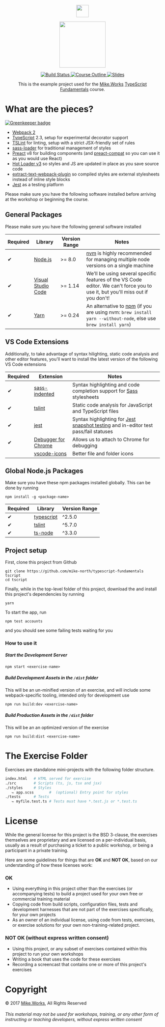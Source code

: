 <p align='center'>
  <a href="https://mike.works" target='_blank'>
    <img height=40 src='https://assets.mike.works/img/login_logo-33a9e523d451fb0d902f73d5452d4a0b.png' />
  </a> 
</p>
<p align='center'>
  <a href="https://mike.works/course/typescript-fundamentals-7832c19" target='_blank'>
    <img height=150 src='https://cloud.githubusercontent.com/assets/558005/25579415/1afbffaa-2e78-11e7-9b4a-ea44ead26bfb.png' />
  </a>
</p>
<p align='center'>
  <a href="https://travis-ci.org/mike-north/typescript-fundamentals" title="Build Status">
    <img title="Build Status" src="https://travis-ci.org/mike-north/typescript-fundamentals.svg?branch=solutions"/>
  </a>
  <a href="https://mike.works/course/typescript-fundamentals-7832c19" title="TypeScript Fundamentals">
    <img title="Course Outline" src="https://img.shields.io/badge/mike.works-course%20outline-blue.svg"/>
  </a>
  <a href="https://bit.ly/typescript-fundamentals" title="Slides">
    <img title="Slides" src="https://img.shields.io/badge/mike.works-slides-blue.svg"/>
  </a>
</p>
<p align='center'>
This is the example project used for the <a title="Mike.Works" href="https://mike.works">Mike.Works</a> <a title="TypeScript Fundamentals" href="https://mike.works/course/typescript-fundamentals-7832c19">TypeScript Fundamentals</a> course.
</p>

# What are the pieces?

[![Greenkeeper badge](https://badges.greenkeeper.io/mike-north/typescript-fundamentals.svg)](https://greenkeeper.io/)

* [Webpack 2](https://webpack.js.org)
* [TypeScript](https://www.typescriptlang.org) 2.3, setup for experimental decorator support
* [TSLint](https://github.com/palantir/tslint) for linting, setup with a strict JSX-friendly set of rules
* [sass-loader](https://github.com/webpack-contrib/sass-loader) for traditional management of styles
* [Preact](https://github.com/developit/preact) v8 for building components (and [preact-compat](https://github.com/developit/preact-compat) so you can use it as you would use React)
* [Hot Loader v3](https://github.com/gaearon/react-hot-loader) so styles and JS are updated in place as you save source code
* [extract-text-webpack-plugin](https://github.com/webpack-contrib/extract-text-webpack-plugin) so compiled styles are external stylesheets instead of inline style blocks
* [Jest](http://facebook.github.io/jest/) as a testing platform


Please make sure you have the following software installed before arriving at the workshop or beginning the course.

## General Packages

Please make sure you have the following general software installed

| Required | Library | Version Range | Notes |
| ------------- | ------------- | ---| --- |
| ✔ | [Node.js](http://nodejs.org/)  | >= 8.0 | [nvm](https://github.com/creationix/nvm) is highly recommended for managing multiple node versions on a single machine |
| ✔ | [Visual Studio Code](https://code.visualstudio.com/)  | >= 1.14 | We'll be using several specific features of the VS Code editor. We can't force you to use it, but you'll miss out if you don't! |
| ✔ | [Yarn](https://yarnpkg.com/)  | >= 0.24 | An alternative to [npm](https://github.com/npm/npm) (if you are using nvm: `brew install yarn --without-node`, else use `brew install yarn`) |

## VS Code Extensions

Additionally, to take advantage of syntax hilighting, static code analysis and other editor features, you'll want to install the latest version of the following VS Code extensions

| Required | Extension | Notes |
| ------------- | ------------- | --- |
| ✔ | [sass-indented](https://marketplace.visualstudio.com/items?itemName=robinbentley.sass-indented) | Syntax highlighting and code completion support for [Sass](http://sass-lang.com) stylesheets |
| ✔ | [tslint](https://marketplace.visualstudio.com/items?itemName=eg2.tslint) | Static code analysis for JavaScript and TypeScript files |
| ✔ | [jest](https://marketplace.visualstudio.com/items?itemName=Orta.vscode-jest) | Syntax highlighting for [Jest snapshot testing](https://facebook.github.io/jest/docs/snapshot-testing.html) and in-editor test pass/fail statuses |
| ✔ | [Debugger for Chrome](https://marketplace.visualstudio.com/items?itemName=msjsdiag.debugger-for-chrome) | Allows us to attach to Chrome for debugging |
|   | [vscode-icons](https://marketplace.visualstudio.com/items?itemName=robertohuertasm.vscode-icons) | Better file and folder icons |


## Global Node.js Packages

Make sure you have these npm packages installed globally. This can be done by running

```
npm install -g <package-name>
```

| Required | Library | Version Range |
| ------------- | ------------- | ---|
| ✔ | [typescript](https://github.com/microsoft/typescript)  | ^2.5.0 |
| ✔ | [tslint](https://github.com/palantir/tslint) | ^5.7.0 |
| ✔ | [ts-node](https://github.com/TypeStrong/ts-node) | ^3.3.0 |

## Project setup

First, clone this project from Github

```
git clone https://github.com/mike-north/typescript-fundamentals tscript
cd tscript
```

Finally, while in the top-level folder of this project, download the and install this project's dependencies by running

```
yarn
```

To start the app, run

```
npm test accounts 
```

and you should see some failing tests waiting for you

### How to use it

##### Start the Development Server
`npm start <exercise-name>`

##### Build Development Assets in the `/dist` folder
This will be an un-minified version of an exercise, and will include some webpack-specific tooling, intended only for development use

`npm run build:dev <exercise-name>`

##### Build Production Assets in the `/dist` folder
This will be an an optimized version of the exercise

`npm run build:dist <exercise-name>`

# The Exercise Folder
Exercises are standalone mini-projects with the following folder structure.
```sh
index.html   # HTML served for exercise
./src        # Scripts (ts, js, tsx and jsx)
./styles     # Styles
   ⌙ app.scss       #  (optional) Entry point for styles
./tests      # Tests
   ⌙ myfile.test.ts # Tests must have *.test.js or *.test.ts
```

# License
While the general license for this project is the BSD 3-clause, the exercises
themselves are proprietary and are licensed on a per-individual basis, usually
as a result of purchasing a ticket to a public workshop, or being a participant
in a private training.

Here are some guidelines for things that are **OK** and **NOT OK**, based on our
understanding of how these licenses work:

### OK
* Using everything in this project other than the exercises (or accompanying tests) 
to build a project used for your own free or commercial training material
* Copying code from build scripts, configuration files, tests and development 
harnesses that are not part of the exercises specifically, for your own projects
* As an owner of an individual license, using code from tests, exercises, or
exercise solutions for your own non-training-related project.

### NOT OK (without express written consent)
* Using this project, or any subset of 
exercises contained within this project to run your own workshops
* Writing a book that uses the code for these exercises
* Recording a screencast that contains one or more of this project's exercises 


# Copyright

&copy; 2017 [Mike.Works](https://mike.works), All Rights Reserved

###### This material may not be used for workshops, training, or any other form of instructing or teaching developers, without express written consent
